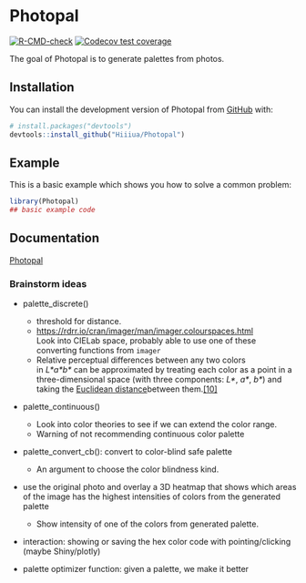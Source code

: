 
<!-- README.md is generated from README.Rmd. Please edit that file -->

# Photopal

<!-- badges: start -->

[![R-CMD-check](https://github.com/Hiiiua/Photopal/actions/workflows/R-CMD-check.yaml/badge.svg)](https://github.com/Hiiiua/Photopal/actions/workflows/R-CMD-check.yaml)
[![Codecov test
coverage](https://codecov.io/gh/Hiiiua/Photopal/branch/main/graph/badge.svg)](https://app.codecov.io/gh/Hiiiua/Photopal?branch=main)
<!-- badges: end -->

The goal of Photopal is to generate palettes from photos.

## Installation

You can install the development version of Photopal from
[GitHub](https://github.com/) with:

``` r
# install.packages("devtools")
devtools::install_github("Hiiiua/Photopal")
```

## Example

This is a basic example which shows you how to solve a common problem:

``` r
library(Photopal)
## basic example code
```

## Documentation

[Photopal](https://hiiiua.github.io/Photopal/)

### Brainstorm ideas

-   palette_discrete()

    -   threshold for distance.
    -   <https://rdrr.io/cran/imager/man/imager.colourspaces.html>  
        Look into CIELab space, probably able to use one of these
        converting functions from `imager`
    -   Relative perceptual differences between any two colors
        in *L\*a\*b\** can be approximated by treating each color as a
        point in a three-dimensional space (with three
        components: *L\**, *a\**, *b\**) and taking the [Euclidean
        distance](https://en.wikipedia.org/wiki/Euclidean_distance "Euclidean distance")between
        them.[\[10\]](https://en.wikipedia.org/wiki/CIELAB_color_space#cite_note-Jain89-10)

-   palette_continuous()

    -   Look into color theories to see if we can extend the color
        range.  
    -   Warning of not recommending continuous color palette

-   palette_convert_cb(): convert to color-blind safe palette

    -   An argument to choose the color blindness kind.

-   use the original photo and overlay a 3D heatmap that shows which
    areas of the image has the highest intensities of colors from the
    generated palette

    -   Show intensity of one of the colors from generated palette.

-   interaction: showing or saving the hex color code with
    pointing/clicking (maybe Shiny/plotly)

-   palette optimizer function: given a palette, we make it better
